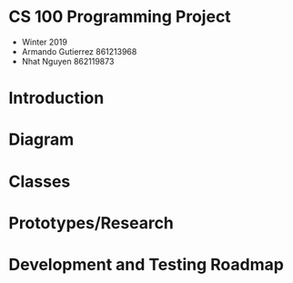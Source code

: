 # CS 100 Programming Project
* Winter 2019
* Armando Gutierrez 861213968
* Nhat Nguyen 862119873

# Introduction

# Diagram

# Classes

# Prototypes/Research

# Development and Testing Roadmap
